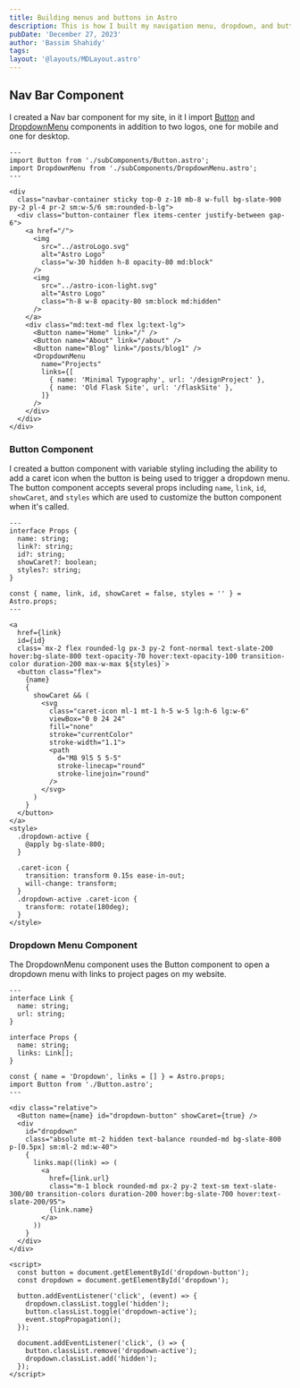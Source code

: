 ```yaml
---
title: Building menus and buttons in Astro
description: This is how I built my navigation menu, dropdown, and button components in Astro.
pubDate: 'December 27, 2023'
author: 'Bassim Shahidy'
tags:
layout: '@layouts/MDLayout.astro'
---
```


<!-- TODO -->

## Nav Bar Component

I created a Nav bar component for my site, in it I import [Button](#button-component) and [DropdownMenu](#dropdown-menu-component) components in addition to two logos, one for mobile and one for desktop.

```astro title="components/NavBar.astro"
---
import Button from './subComponents/Button.astro';
import DropdownMenu from './subComponents/DropdownMenu.astro';
---

<div
  class="navbar-container sticky top-0 z-10 mb-8 w-full bg-slate-900 py-2 pl-4 pr-2 sm:w-5/6 sm:rounded-b-lg">
  <div class="button-container flex items-center justify-between gap-6">
    <a href="/">
      <img
        src="../astroLogo.svg"
        alt="Astro Logo"
        class="w-30 hidden h-8 opacity-80 md:block"
      />
      <img
        src="../astro-icon-light.svg"
        alt="Astro Logo"
        class="h-8 w-8 opacity-80 sm:block md:hidden"
      />
    </a>
    <div class="md:text-md flex lg:text-lg">
      <Button name="Home" link="/" />
      <Button name="About" link="/about" />
      <Button name="Blog" link="/posts/blog1" />
      <DropdownMenu
        name="Projects"
        links={[
          { name: 'Minimal Typography', url: '/designProject' },
          { name: 'Old Flask Site', url: '/flaskSite' },
        ]}
      />
    </div>
  </div>
</div>
```

### Button Component

I created a button component with variable styling including the ability to add a caret icon when the button is being used to trigger a dropdown menu. The button component accepts several props including `name`, `link`, `id`, `showCaret`, and `styles` which are used to customize the button component when it's called.

```astro title="components/subComponents/Button.astro"
---
interface Props {
  name: string;
  link?: string;
  id?: string;
  showCaret?: boolean;
  styles?: string;
}

const { name, link, id, showCaret = false, styles = '' } = Astro.props;
---

<a
  href={link}
  id={id}
  class=`mx-2 flex rounded-lg px-3 py-2 font-normal text-slate-200 hover:bg-slate-800 text-opacity-70 hover:text-opacity-100 transition-color duration-200 max-w-max ${styles}`>
  <button class="flex">
    {name}
    {
      showCaret && (
        <svg
          class="caret-icon ml-1 mt-1 h-5 w-5 lg:h-6 lg:w-6"
          viewBox="0 0 24 24"
          fill="none"
          stroke="currentColor"
          stroke-width="1.1">
          <path
            d="M8 9l5 5 5-5"
            stroke-linecap="round"
            stroke-linejoin="round"
          />
        </svg>
      )
    }
  </button>
</a>
<style>
  .dropdown-active {
    @apply bg-slate-800;
  }

  .caret-icon {
    transition: transform 0.15s ease-in-out;
    will-change: transform;
  }
  .dropdown-active .caret-icon {
    transform: rotate(180deg);
  }
</style>
```

### Dropdown Menu Component

The DropdownMenu component uses the Button component to open a dropdown menu with links to project pages on my website.

```astro title="components/subComponents/DropdownMenu.astro"
---
interface Link {
  name: string;
  url: string;
}

interface Props {
  name: string;
  links: Link[];
}

const { name = 'Dropdown', links = [] } = Astro.props;
import Button from './Button.astro';
---

<div class="relative">
  <Button name={name} id="dropdown-button" showCaret={true} />
  <div
    id="dropdown"
    class="absolute mt-2 hidden text-balance rounded-md bg-slate-800 p-[0.5px] sm:ml-2 md:w-40">
    {
      links.map((link) => (
        <a
          href={link.url}
          class="m-1 block rounded-md px-2 py-2 text-sm text-slate-300/80 transition-colors duration-200 hover:bg-slate-700 hover:text-slate-200/95">
          {link.name}
        </a>
      ))
    }
  </div>
</div>

<script>
  const button = document.getElementById('dropdown-button');
  const dropdown = document.getElementById('dropdown');

  button.addEventListener('click', (event) => {
    dropdown.classList.toggle('hidden');
    button.classList.toggle('dropdown-active');
    event.stopPropagation();
  });

  document.addEventListener('click', () => {
    button.classList.remove('dropdown-active');
    dropdown.classList.add('hidden');
  });
</script>
```
